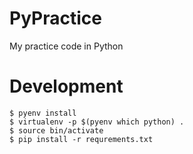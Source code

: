 # PyPractice

My practice code in Python

# Development

```
$ pyenv install
$ virtualenv -p $(pyenv which python) .
$ source bin/activate
$ pip install -r requrements.txt
```
